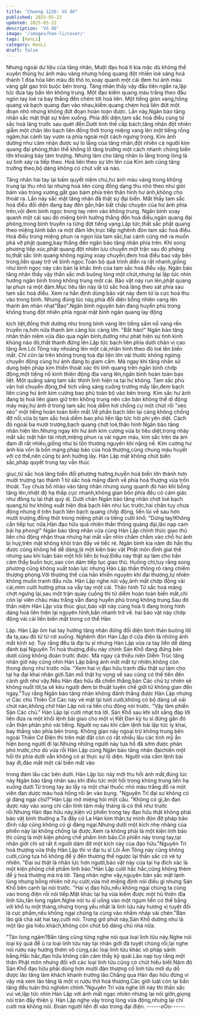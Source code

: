 ```yaml
---
title: "Chương 1226: Vô đề"
published: 2025-05-22
updated: 2025-05-22
description: 'Vô đề'
image: '/images/han-li/cover/'
tags: [HanLi]
category: HanLi
draft: false
---
```


Nhưng ngoài dư liệu của tăng nhân,
Mười đạo hoả ti kia mặc dù không thể xuyên thủng hư ảnh màu
vàng nhưng hồng quang đột nhiên loé sáng hoá thành 1 đóa hỏa
liên màu đỏ thô to,xoay quanh một cái đem hư ảnh màu vàng gắt
gao trói buộc bên trong.
Tăng nhân thấy vậy đầu tiên ngẩn ra,lập tức đưa tay bắn lên
không trung.
Một đạo kiếm quang màu trắng theo đầu ngón tay loé ra bay
thẳng đến chém tới hoả liên.
Một tiếng giòn vang,hồng quang và bạch quang đan vào
nhau,kiếm quang chém hoả liên đứt một đoạn nhỏ nhưng không
đứt đoạn hoàn toàn được.
Lần này,Ngân bào tăng nhân sắc mặt thật sự trầm xuống.
Phía đối diện,tam sắc hoả điểu cùng tử sắc hoả lãng trước sau
quét đến.Dưới tình thế cấp bách,tăng nhân đột nhiên giẫm một
chân lên bạch liên đồng thời trong miệng vang lên một tiếng rồng
ngâm,hai cánh tay vươn ra phía ngoài một cách ngưng trọng.
Kim ảnh dường như cảm nhận được sự lo lắng của tăng nhân,đột
nhiên cả người kim quang đại phóng,thân thể khổng lồ tăng
trưởng một cách nhanh chóng biến lớn khoảng bảy tám trượng.
Nhưng làm cho tăng nhân lo lắng trong lòng là sự tình xảy ra tiếp
theo.
Hoả liên theo sự lớn lên của Kim ảnh cũng tăng trưởng theo,bộ
dáng không có chút vất vả nào.

Tăng nhân hai tay lại bấm quyết niệm chú,hư ảnh màu vàng trong
không trung lại thu nhỏ lại nhưng hoả liên cũng đồng dạng thu
nhỏ theo như giòi bám vào trong xương,gắt gao bám phía trên
thân hình hư ảnh,không cho thoát ra.
Lần này sắc mặt tăng nhân đã thật sự đại biến.
Mắt thấy tam sắc hoả điểu đối diện đang bay đến gần,hắn bất
chấp chuyện của hư ảnh phía trên,vội đem bình ngọc trong tay
ném vào không trung.
Ngân bình xoay quanh một cái sau đó miệng bình hướng thẳng
đến hoả điểu,ngân quang đại phóng,trong bình truyền ra từng đợt
tiếng vang.Lập tức,thất sắc phật quang theo miệng bình bắn ra
một đám lớn,trực tiếp nghênh đón tam sắc hoả điểu.
Hoả điểu trong miệng phun ra ngọn lửa tam sắc,hai cánh cũng
mở ra muốn phá vỡ phật quang,bay thẳng đến ngân bào tăng
nhân phía trên.
Khi song phương tiếp xúc,phật quang đột nhiên lưu chuyển một
trận sau đó phóng to,thất sắc linh quang không ngừng xoay
chuyển,đem hoả điểu bao vây bên trong,liền quay trở về bình
ngọc.Toàn bộ quá trình diễn ra rất nhanh,giống như bình ngọc
này căn bản là khắc tinh của tam sắc hoả điểu vậy.
Ngân bào tăng nhân thấy vậy thần sắc mới buông lỏng một
chút,nhưng lại lập tức nhìn hướng ngân bình trong không trung
một cái.
Bảo vật này run lên,phật quang lại phun ra một đám.Mục tiêu lần
này là tử sắc hoả lãng theo sát phía sau tam sắc hoả điểu.
Xem ra hắn định dùng bão vật này đem tử la cực hoả thu vào
trong bình.
Nhưng đúng lúc này,phía đối diện bỗng nhiên vang lên thanh âm
nhàn nhạt"Bạo".Ngân bình nguyên bản đang huyền phù trong
không trung đột nhiên phía ngoài mặt bình ngân quang lay động

kịch liệt,đồng thời dường như trong bình vang lên tiếng sấm nổ
vang rền truyền ra,hơn nữa thanh âm càng lúc càng lớn.
"Bất hảo!"
Ngân bào tăng nhân thần niệm vừa đảo qua ngân bình,dường
như phát hiện sự tình kinh khủng nào đó,thất thanh đứng lên.Lập
tức bạch liên phía dưới chân vị cao tăng Âm Lôi Tông này nhoáng
lên một cái,nhân hình theo đó loé lên biến mất.
Chỉ còn lại trên không trung toà đại liên lớn vài thước không
ngừng chuyển động cùng hư ảnh đang bị giam cầm.
Mà ngay khi tăng nhân sử dụng biện pháp kim thiền thoát xác thì
linh quang trên ngân bình chớp động,một tiếng nổ kinh thiên động
địa vang lên,ngân bình hoàn toàn bạo liệt.
Một quầng sáng tam sắc thình lình hiện ra tại hư không.
Tam sắc phù văn hơi chuyển động,thể tích vầng sáng cuồng
trướng mấy lần,đem bạch liên cùng hư ảnh kim cương bao phủ
toàn bộ vào bên trong.
Kim sắc hư ảnh đang bị hoả liên giam giữ trên không trung nên
căn bản không thể di động mảy may,hư ảnh ở trong tam sắc hoả
diễm hơi chống cự một chút rồi "xèo xèo" một tiếng hoàn toàn
biến mất.Về phần bạch liên lại càng không chống đỡ nổi,vừa bị
tam sắc hoả diễm bao phủ liền lập tức hôi phi yên diệt.
Cách đó ngoài ba mươi trượng,bạch quang chợt loé,thân hình
Ngân bào tăng nhân hiện lên.Nhưng ngay khi hư ảnh kim cương
vừa bị tiêu diệt,trong nháy mắt sắc mặt hắn tái nhợt,miệng phun
ra vài ngụm máu, kim sắc trên da ảm đạm đi rất nhiều,giống như
bị tổn thương nguyên khí nặng nề.
Kim cương hư ảnh kia vốn là bổn mạng pháp bảo của hoà
thượng,cùng chung máu huyết với cơ thể,nên cũng bị ảnh hưởng
lây.
Hàn Lập mặt không chút biến sắc,pháp quyết trong tay vẫn thúc

giục,tử sắc hoả lãng biến đổi phương hướng,huyễn hoá biến lớn
thành hơn mười trượng tạo thành 1 tử sắc hoả mãng đánh về
phía hoà thượng vừa trốn thoát.
Tuy chưa bổ nhào vào tăng nhân nhưng xung quanh đó hàn khí
bỗng tăng lên,nhiệt độ hạ thấp cực nhanh,không gian bốn phía
đều có cảm giác như đông tụ lại thật quỷ dị.
Dưới chân Ngân bào tăng nhân chợt loé bạch quang,từ hư không
xuất hiện đoá bạch liên như lúc trước,hai chân tuy chưa động
nhưng ở trên bạch liên bạch quang chớp động, liền lùi về sau hơn
mười trượng,đồng thời trong miệng phát ra tiếng cười khổ:
"Dừng tay!Không cần tiếp tục nữa,Hàn đạo hữu quả nhiên thần
thông quảng đại,lão nạp cam bái hạ phong!"
Ngân bào tăng nhân vừa cùng Hàn Lập chính thức giao thủ liền
chủ động nhận thua nhưng hai mắt vẫn nhìn chằm chằm vào chỗ
hư ảnh bị huỷ,trên mặt không khỏi tràn đầy vẻ tiếc rẻ.
Ngân bình kia năm đó hắn thu được cũng không hề dễ dàng,là
một kiện bảo vật Phật môn đỉnh giai thế nhưng sau khi luận bàn
một hồi liền bị huỷ.Điều này thật sự làm cho hắn cảm thấy buồn
bực,sao còn dám tiếp tục giao thủ.
Huống chi,tuy rằng song phương cũng không xuất toàn lực nhưng
Hàn Lập thần thông rõ ràng chiếm thượng phong.Với thương thế
của hắn khiến nguyên khí đại thương,tự nhiên không muốn tranh
đấu nữa.
Hàn Lập nghe nói vậy,ánh mắt chớp động vài cái,mỉm cười
hướng phía xa vẫy tay một cái.
Thân hình Tử sắc hoả mãng chợt ngưng lại,sau một trận quay
cuồng thì tử diễm hoàn toàn biến mất,chỉ còn lại viên châu màu
trắng vẫn đang huyền phù trong không trung.Sau đó thần niệm
Hàn Lập vừa thúc giục,bảo vật này cùng hoả ti đang trong hình
dáng hoả liên hiện lại nguyên hình,bắn nhanh trở về.
hai bảo vật này chớp động vài cái liền biến mất trong cơ thể Hàn

Lập.
Hàn Lập ôm hai tay hướng tăng nhân đứng đối diện bình thản
buông lời đa tạ,sau đó từ từ rơi xuống.
Nghênh đón Hàn Lập ở cửa điện là những ánh mắt kính sợ.
Tuy rằng đều là đại tu sĩ nhưng Hàn Lập vừa ra tay liền dễ dàng
đánh bại Nguyên Trí hoà thượng,điều này chính Sán Khổ đang
đứng bên dưới cũng không đoán trước được.
Mà ngay cả thiếu niên Diễm Trúc tăng nhân giờ này cũng nhìn
Hàn Lập bằng ánh mắt mất tự nhiên,không còn thong dong như
trước nữa.
"Xem hai vị đạo hữu tranh đấu thật sự làm cho tại hạ đại khai
nhãn giới.Sán mỗ thật hy vọng về sau cũng có thể tiến đến cảnh
giới như vậy.Nếu Hàn đạo hữu đã chiến thắng,bản Các chủ tự
nhiên sẽ không nuốt lời,ta sẽ kêu người đem bí thuật luyện chế
giới tử không gian đến ngay."Tuy rằng Ngân bào tăng nhân không
đánh thắng được Hàn Lập nhưng vị Các chủ Thiên Cơ Các này
vẻ mặt lại tươi cười,không có bộ dáng uể oải chút nào,không chờ
Hàn Lập nói ra liền chủ động nói trước.
"Vậy làm phiền Sán Các chủ." Hàn Lập lại cười nhạt trả lời.
Sán Khổ sau khi sốt sắng đáp lời liền đưa ra một khối lệnh bài
giao cho một vị Kết Đan kỳ tu sĩ đứng gần đó cẩn thận phân phó
vài tiếng.
Người nọ sau khi cầm lệnh bài lập tức ly khai, bay thẳng vào phía
bên trong.
Không gian này ngoại trừ không trung bên ngoài Thiên Cơ Điện
thì trên mặt đất còn có rất nhiều lầu các tinh mỹ ẩn hiện bong
người đi lại.Nhưng những người này tựa hồ đã sớm được phân
phó trước,cho dù vừa rồi Hàn Lập cùng Ngân bào tăng nhân
đạichiến một hồi thì phía dưới vẫn không có ai thực sự lộ diện.
Người vừa cầm lệnh bài bay đi,đảo mắt một cái biến mất vào

trong đám lầu các bên dưới.
Hàn Lập lúc này mới thu hồi ánh mắt,đúng lúc này Ngân bào tăng
nhân sau khi điều tức một hồi trong không trung liền hạ xuống
dưới.Từ trong tay áo lấy ra một chai thuốc nhỏ màu trắng.đổ ra
một viên đan dược màu hoả hồng rồi ăn vào bụng.
"Nguyên Trí đại sư không có gì đáng ngại chứ?"Hàn Lập mở
miệng hỏi một câu.
"Không có gì,ăn đan dược này vào xong chỉ cần tĩnh tâm mấy
tháng là có thể như trước rồi.Nhưng Hàn đạo hữu này,kiện vũ
phiến trong tay đạo hữu thật không phải bảo vật bình thường a.Ta
đây có La Hán kim thân,tự mình đón đỡ pháp bảo đỉnh cấp cũng
không có gì đáng ngại.Nhưng dưới một kích nhẹ nhàng của phiến
này lại không chống lại được.Xem ra không phải là một kiện linh
bảo thì cũng là một kiện phỏng chế phẩm linh bảo.Có phiến này
trong tay,tại nhân giới chỉ sợ rất ít người dám đỡ một kích này của
đạo hữu."Nguyên Trí hoà thượng vừa thấy Hàn Lập thì vị đại tu sĩ
Lôi Âm Tông này cũng không cười,cũng tựa hồ không để ý đến
thương thế ngược lại thần sắc có vẻ tự nhiên.
"Đại sư thật là nhãn lực hơn người,bảo vật này của tại hạ đích xác
là một kiện phỏng chế phẩm linh bảo."Hàn Lập cười hắc hắc,cũng
không thèm để ý hoà thượng mà trả lời.
Tăng nhân nghe vậy,nguyên bản sắc mặt lạnh lùng nhưng bỗng
nhiên nở nụ cười,vừa mở miệng định nói điều gì nhưng Sán Khổ
bên cạnh lại nói trước.
"Hai vị đạo hữu,nếu không ngại chúng ta cùng vào trong điện rồi
nói tiếp.Mặt khác tại hạ vừa kiếm được một hũ thiên địa linh
tửu,tân long ngâm.Nghe nói tu sĩ uống vào một ngụm liền có thể
bằng với khổ tu một tháng,nhưng trọng yếu nhất là linh tửu này
hương vị tuyệt đối là cực phẩm,nếu không ngại chúng ta cùng vào
nhấm nháp vài chén."Bàn lão giả chà xát hai tay,cười nói.
Trong giờ phút này,Sán Khổ dường như là một lão gia hiếu
khách,không còn chút bộ dáng chủ nhà nữa.

"Tân long ngâm?Bần tăng cũng từng nghe nói qua loại linh tửu
này.Nghe nói loại kỳ quả để ủ ra loại linh tửu này tại nhân giới đã
tuyệt chủng rồi,lại nghe nói rượu này hương thơm vô cùng,các
loại linh tửu khác vô pháp sánh bằng.Hắc hắc,đạo hữu không cần
cảm thấy kỳ quái.Lão nạp tuy rằng một thân Phật môn nhưng đối
với các loại linh tửu cũng có chút hiểu biết.Năm đó Sán Khổ đạo
hữu phải dùng hơn mười đàn thượng cổ linh tửu mới dụ dỗ được
lão tăng làm khách khanh trưởng lão.Chẳng qua Hàn đạo hữu
đừng vì vậy mà xem lão tăng là một vị rượu thịt hoà thượng.Các
giới luật còn lại bần tăng đều tuân thủ nghiêm chỉnh."Nguyên Trí
vừa nghe lời này thì thần sắc vui vẻ,lập tức nhìn Hàn Lập với ánh
mắt ngạc nhiên nhưng lại nói giỡn,giọng nói tràn đầy thiện ý.
Hàn Lập nghe vậy trong lòng vừa động,nhưng lại chỉ cười mà
không nói.
Đoàn người liền đi vào trong đại điện.
------oOo------
